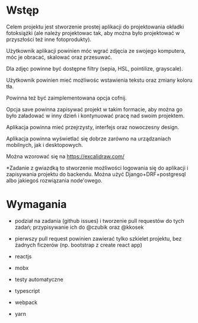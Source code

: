 # Wstęp

Celem projektu jest stworzenie prostej aplikacji do projektowania okładki fotoksiążki (ale należy projektowac tak, aby można było projektować w przyszłości też inne fotoprodukty).

Użytkownik aplikacji powinien móc wgrać zdjęcia ze swojego komputera, móc je obracać, skalować oraz przesuwać.

Dla zdjęc powinne być dostępne filtry (sepia, HSL, pointilize, grayscale).

Użytkownik powinien mieć możliwośc wstawienia tekstu oraz zmiany koloru tła.

Powinna też być zaimplementowana opcja cofnij.

Opcja save powinna zapisywać projekt w takim formacie, aby można go było załadować w inny dzień i kontynuować pracę nad swoim projektem.


Aplikacja powinna mieć przejrzysty, interfejs oraz nowoczesny design.


Aplikacja powinna wyświetlać się dobrze zarówno na urządzaniach mobilnych, jak i desktopowych.


Można wzorować się na https://excalidraw.com/

*Zadanie z gwiazdką to stworzenie możliwości logowania się do aplikacji i zapisywania projektu do backendu. Można użyć Django+DRF+postgresql albo jakiegoś rozwiązania node'owego.


# Wymagania

* podział na zadania (github issues) i tworzenie pull requestów do tych zadań; przypisywanie ich do @czubik oraz @kkosek

* pierwszy pull request powinien zawierać tylko szkielet projektu, bez żadnych ficzerów (np. bootstrap z create react app)

* reactjs

* mobx

* testy automatyczne

* typescript

* webpack

* yarn


